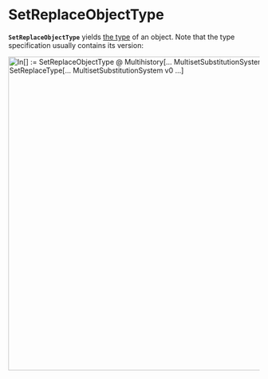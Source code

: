 # SetReplaceObjectType

**`SetReplaceObjectType`** yields [the type](/Documentation/Types/README.md) of an object. Note that the type
specification usually contains its version:

<img src="/Documentation/Images/SetReplaceObjectTypeOfMultihistory.png"
     width="628.2"
     alt="
       In[] := SetReplaceObjectType @ Multihistory[... MultisetSubstitutionSystem v0 ...]
       Out[] = SetReplaceType[... MultisetSubstitutionSystem v0 ...]
     ">
